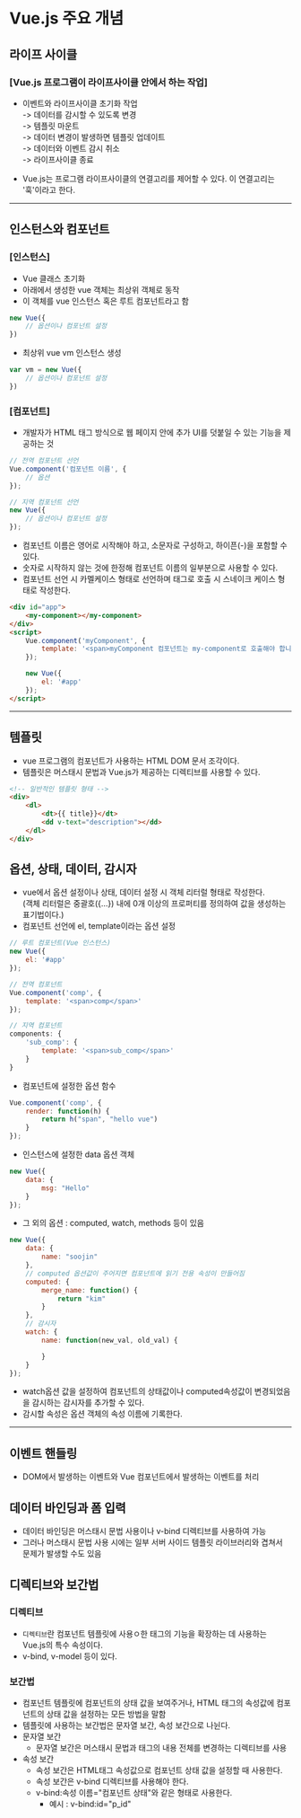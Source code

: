 # Vue.js 주요 개념

## 라이프 사이클
### [Vue.js 프로그램이 라이프사이클 안에서 하는 작업]
- 이벤트와 라이프사이클 초기화 작업  
-> 데이터를 감시할 수 있도록 변경   
-> 템플릿 마운트   
-> 데이터 변경이 발생하면 템플릿 업데이트  
-> 데이터와 이벤트 감시 취소  
-> 라이프사이클 종료

- Vue.js는 프로그램 라이프사이클의 연결고리를 제어할 수 있다. 이 연결고리는 '훅'이라고 한다.
---
## 인스턴스와 컴포넌트
### [인스턴스]
- Vue 클래스 초기화
- 아래에서 생성한 vue 객체는 최상위 객체로 동작
- 이 객체를 vue 인스턴스 혹은 루트 컴포넌트라고 함
```javascript
new Vue({
    // 옵션이나 컴포넌트 설정
})
```

- 최상위 vue vm 인스턴스 생성
```javascript
var vm = new Vue({
    // 옵션이나 컴포넌트 설정
})
```

### [컴포넌트]
- 개발자가 HTML 태그 방식으로 웹 페이지 안에 추가 UI를 덧붙일 수 있는 기능을 제공하는 것
```javascript
// 전역 컴포넌트 선언
Vue.component('컴포넌트 이름', {
    // 옵션
});

// 지역 컴포넌트 선언
new Vue({
    // 옵션이나 컴포넌트 설정
});
```

- 컴포넌트 이름은 영어로 시작해야 하고, 소문자로 구성하고, 하이픈(-)을 포함할 수 있다.
- 숫자로 시작하지 않는 것에 한정해 컴포넌트 이름의 일부분으로 사용할 수 있다.
- 컴포넌트 선언 시 카멜케이스 형태로 선언하며 태그로 호출 시 스네이크 케이스 형태로 작성한다.
```html
<div id="app">
    <my-component></my-component>
</div>
<script>
    Vue.component('myComponent', {
        template: '<span>myComponent 컴포넌트는 my-component로 호출해야 합니다.</span>'
    });

    new Vue({
        el: '#app'
    });
</script>
```

---
## 템플릿
- vue 프로그램의 컴포넌트가 사용하는 HTML DOM 문서 조각이다.
- 템플릿은 머스태시 문법과 Vue.js가 제공하는 디렉티브를 사용할 수 있다.
```html
<!-- 일반적인 템플릿 형태 -->
<div>
    <dl>
        <dt>{{ title}}</dt>
        <dd v-text="description"></dd>
    </dl>
</div>
```

## 옵션, 상태, 데이터, 감시자
- vue에서 옵션 설정이나 상태, 데이터 설정 시 객체 리터럴 형태로 작성한다.  
(객체 리터럴은 중괄호({...}) 내에 0개 이상의 프로퍼티를 정의하여 값을 생성하는 표기법이다.)
- 컴포넌트 선언에 el, template이라는 옵션 설정
```javascript
// 루트 컴포넌트(Vue 인스턴스)
new Vue({
    el: '#app'
});

// 전역 컴포넌트
Vue.component('comp', {
    template: '<span>comp</span>'
});

// 지역 컴포넌트
components: {
    'sub_comp': {
        template: '<span>sub_comp</span>'
    }
}
```

- 컴포넌트에 설정한 옵션 함수
```javascript
Vue.component('comp', {
    render: function(h) {
        return h("span", "hello vue")
    }
});
```

- 인스턴스에 설정한 data 옵션 객체
```javascript
new Vue({
    data: {
        msg: "Hello"
    }
});
```

- 그 외의 옵션 : computed, watch, methods 등이 있음
```javascript
new Vue({
    data: {
        name: "soojin"
    },
    // computed 옵션값이 주어지면 컴포넌트에 읽기 전용 속성이 만들어짐
    computed: {
        merge_name: function() {
            return "kim"
        }
    },
    // 감시자
    watch: {
        name: function(new_val, old_val) {

        }
    }
});
```
- watch옵션 값을 설정하여 컴포넌트의 상태값이나 computed속성값이 변경되었음을 감시하는 감시자를 추가할 수 있다.
- 감시할 속성은 옵션 객체의 속성 이름에 기록한다.

---
## 이벤트 핸들링
- DOM에서 발생하는 이벤트와 Vue 컴포넌트에서 발생하는 이벤트를 처리


## 데이터 바인딩과 폼 입력
- 데이터 바인딩은 머스태시 문법 사용이나 v-bind 디렉티브를 사용하여 가능
- 그러나 머스태시 문법 사용 시에는 일부 서버 사이드 템플릿 라이브러리와 겹쳐서 문제가 발생할 수도 있음


## 디렉티브와 보간법
### 디렉티브
- `디렉티브`란 컴포넌트 템플릿에 사용ㅇ한 태그의 기능을 확장하는 데 사용하는 Vue.js의 특수 속성이다.
- v-bind, v-model 등이 있다.

### 보간법
- 컴포넌트 템플릿에 컴포넌트의 상태 값을 보여주거나, HTML 태그의 속성값에 컴포넌트의 상태 값을 설정하는 모든 방법을 말함
- 템플릿에 사용하는 보간법은 문자열 보간, 속성 보간으로 나뉜다.
- 문자열 보간
    + 문자열 보간은 머스태시 문법과 태그의 내용 전체를 변경하는 디렉티브를 사용
- 속성 보간
    + 속성 보간은 HTML태그 속성값으로 컴포넌트 상태 값을 설정할 때 사용한다.   
    + 속성 보간은 v-bind 디렉티브를 사용해야 한다.  
    + v-bind:속성 이름="컴포넌트 상태"와 같은 형태로 사용한다.
        * 예시 : v-bind:id="p_id"
